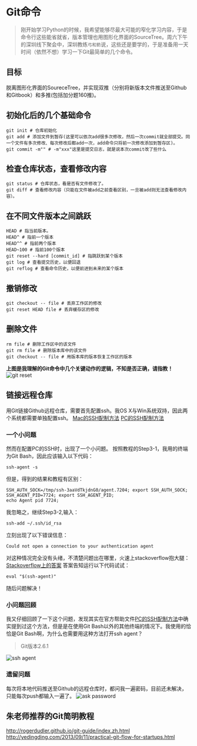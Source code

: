 # Git命令

> 刚开始学习Python的时候，我希望能够尽最大可能的窄化学习内容，于是命令行这些能省就省，版本管理也用图形化界面的SourceTree。周六下午的深圳线下聚会中，深圳教练`弓和箭`说，这些还是要学的，于是准备用一天时间（依然不想）学习一下Git最简单的几个命令。

## 目标
脱离图形化界面的SoureceTree，并实现双推（分别将新版本文件推送至Github和Gitbook）和多推(包括加分题160推)。

## 初始化后的几个基础命令
```
git init # 仓库初始化
git add # 添加文件到暂存(这里可以依次add很多次修改，然后一次commit就全部提交。同一个文件有多次修改、每次修改后都add一次，add命令只将前一次修改添加到暂存区)。
git commit -m"" # -m"xxx"这里是提交日志，就是说本次commit改了些什么
```
## 检查仓库状态，查看修改内容
```
git status # 仓库状态，看是否有文件修改了。
git diff # 查看修改内容（只能在文件被add之前查看区别，一旦被add则无法查看修改内容）。
```
## 在不同文件版本之间跳跃
```
HEAD # 指当前版本。
HEAD^ # 指前一个版本
HEAD^^ # 指前两个版本
HEAD~100 # 指前100个版本
git reset --hard [commit_id] # 指跳跃到某个版本
git log # 查看提交历史，以便回退
git reflog # 查看命令历史，以便前进到未来的某个版本
```
## 撤销修改
```
git checkout -- file # 丢弃工作区的修改
git reset HEAD file # 丢弃缓存区的修改
```
## 删除文件
```
rm file # 删除工作区中的该文件
git rm file # 删除版本库中的该文件
git checkout -- file # 用版本库的版本恢复工作区的版本
```
**上图是我理解的Git命令中几个关键动作的逻辑，不知是否正确，请指教！**
![git reset](http://i.imgur.com/GWEN4yg.jpg)

## 链接远程仓库
用Git链接Github远程仓库，需要首先配置ssh。我OS X与Win系统双持，因此两个系统都需要单独配置ssh。
[Mac的SSH配制方法](https://help.github.com/articles/generating-ssh-keys/#platform-mac)
[PC的SSH配制方法](https://help.github.com/articles/generating-ssh-keys/#platform-windows)
### 一个小问题
然而在配置PC的SSH时，出现了一个小问题。
按照教程的Step3-1，我用的终端为Git Bash，因此应该输入以下代码：
```
ssh-agent -s
```
但是，得到的结果和教程有区别：
```
SSH_AUTH_SOCK=/tmp/ssh-3aaVdTkjdnG0/agent.7204; export SSH_AUTH_SOCK;
SSH_AGENT_PID=7724; export SSH_AGENT_PID;
echo Agent pid 7724;
```
我忽略之，继续Step3-2,输入：
```
ssh-add ~/.ssh/id_rsa
```
立刻出现了以下错误信息：
```
Could not open a connection to your authentication agent
```
对这种情况完全没有头绪，不清楚问题出在哪里，火速上stackoverflow抱大腿：
[Stackoverflow上的答案](http://unix.stackexchange.com/questions/48863/ssh-add-complains-could-not-open-a-connection-to-your-authentication-agent/48868#48868)
答案告知运行以下代码试试：
```
eval "$(ssh-agent)"
```
随后问题解决！
### 小问题回顾
我又仔细回顾了一下这个问题，发现其实在官方帮助文件[PC的SSH配制方法](https://help.github.com/articles/generating-ssh-keys/#platform-windows)中确实提到过这个方法，但是是在使用Git Bash以外的其他终端的情况下。我使用的恰恰是Git Bash啊，为什么也需要用这种方法打开ssh agent？
> Git版本2.6.1

![ssh agent](http://i.imgur.com/lEd52uW.jpg)
### 遗留问题
每次将本地代码推送至Github的远程仓库时，都问我一遍密码，目前还未解决，只能每次push都输入一遍了。
![ask password](http://i.imgur.com/E1Fuw65.jpg)

## 朱老师推荐的Git简明教程
http://rogerdudler.github.io/git-guide/index.zh.html
http://yedingding.com/2013/09/11/practical-git-flow-for-startups.html

